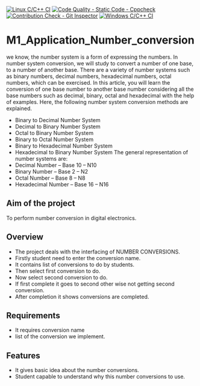 [![Linux C/C++ CI](https://github.com/lakshmanswamiyalla/M1_Application_Number_conversion/actions/workflows/linux.yml/badge.svg)](https://github.com/lakshmanswamiyalla/M1_Application_Number_conversion/actions/workflows/linux.yml)
[![Code Quality - Static Code - Cppcheck](https://github.com/lakshmanswamiyalla/M1_Application_Number_conversion/actions/workflows/c-cpp.yml/badge.svg)](https://github.com/lakshmanswamiyalla/M1_Application_Number_conversion/actions/workflows/c-cpp.yml)
[![Contribution Check - Git Inspector](https://github.com/lakshmanswamiyalla/M1_Application_Number_conversion/actions/workflows/gitinspector.yml/badge.svg)](https://github.com/lakshmanswamiyalla/M1_Application_Number_conversion/actions/workflows/gitinspector.yml)
[![Windows C/C++ CI](https://github.com/lakshmanswamiyalla/M1_Application_Number_conversion/actions/workflows/windows.yml/badge.svg)](https://github.com/lakshmanswamiyalla/M1_Application_Number_conversion/actions/workflows/windows.yml)
# M1_Application_Number_conversion
we know, the number system is a form of expressing the numbers. In number system conversion, we will study to convert a number of one base, to a number of another base. There are a variety of number systems such as binary numbers, decimal numbers, hexadecimal numbers, octal numbers, which can be exercised.
In this article, you will learn the conversion of one base number to another base number considering all the base numbers such as decimal, binary, octal and hexadecimal with the help of examples. Here, the following number system conversion methods are explained.

* Binary to Decimal Number System
* Decimal to Binary Number System
* Octal to Binary Number System
* Binary to Octal Number System
* Binary to Hexadecimal Number System
* Hexadecimal to Binary Number System
The general representation of number systems are:
* Decimal Number – Base 10 – N10
* Binary Number – Base 2 – N2
* Octal Number – Base 8 – N8
* Hexadecimal Number – Base 16 – N16
## Aim of the project
To perform number conversion in digital electronics.
## Overview
* The project deals with the interfacing of NUMBER CONVERSIONS.
* Firstly student need to enter the conversion name.
* It contains list of conversions to do by students.
* Then select first conversion to do.
* Now select second conversion to do.
* If first complete it goes to second other wise not getting second conversion.
* After completion it shows conversions are completed.
## Requirements
* It requires conversion name
* list of the conversion we implement.
## Features
* It gives basic idea about the number conversions.
* Student capable to understand why this number conversions to use.

